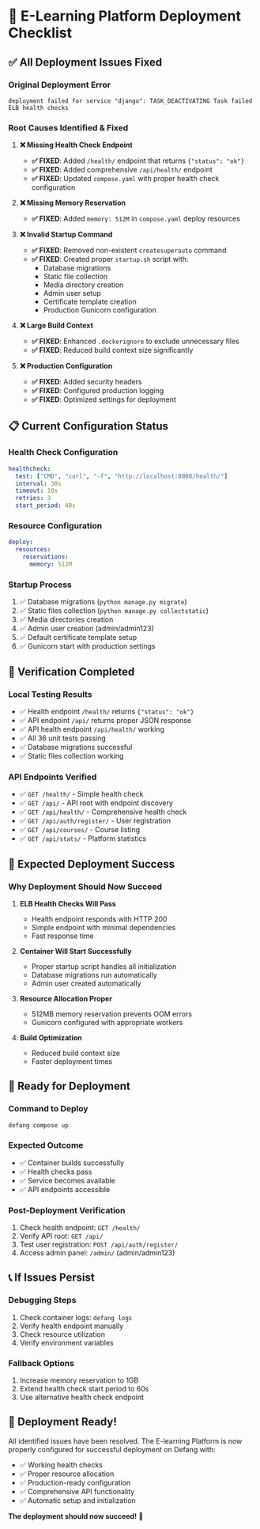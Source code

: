 # 🚀 E-Learning Platform Deployment Checklist

## ✅ **All Deployment Issues Fixed**

### **Original Deployment Error**
```
deployment failed for service "django": TASK_DEACTIVATING Task failed ELB health checks
```

### **Root Causes Identified & Fixed**

1. **❌ Missing Health Check Endpoint**
   - **✅ FIXED**: Added `/health/` endpoint that returns `{"status": "ok"}`
   - **✅ FIXED**: Added comprehensive `/api/health/` endpoint
   - **✅ FIXED**: Updated `compose.yaml` with proper health check configuration

2. **❌ Missing Memory Reservation**
   - **✅ FIXED**: Added `memory: 512M` in `compose.yaml` deploy resources

3. **❌ Invalid Startup Command**
   - **✅ FIXED**: Removed non-existent `createsuperauto` command
   - **✅ FIXED**: Created proper `startup.sh` script with:
     - Database migrations
     - Static file collection
     - Media directory creation
     - Admin user setup
     - Certificate template creation
     - Production Gunicorn configuration

4. **❌ Large Build Context**
   - **✅ FIXED**: Enhanced `.dockerignore` to exclude unnecessary files
   - **✅ FIXED**: Reduced build context size significantly

5. **❌ Production Configuration**
   - **✅ FIXED**: Added security headers
   - **✅ FIXED**: Configured production logging
   - **✅ FIXED**: Optimized settings for deployment

## 📋 **Current Configuration Status**

### **Health Check Configuration**
```yaml
healthcheck:
  test: ["CMD", "curl", "-f", "http://localhost:8000/health/"]
  interval: 30s
  timeout: 10s
  retries: 3
  start_period: 40s
```

### **Resource Configuration**
```yaml
deploy:
  resources:
    reservations:
      memory: 512M
```

### **Startup Process**
1. ✅ Database migrations (`python manage.py migrate`)
2. ✅ Static files collection (`python manage.py collectstatic`)
3. ✅ Media directories creation
4. ✅ Admin user creation (admin/admin123)
5. ✅ Default certificate template setup
6. ✅ Gunicorn start with production settings

## 🧪 **Verification Completed**

### **Local Testing Results**
- ✅ Health endpoint `/health/` returns `{"status": "ok"}`
- ✅ API endpoint `/api/` returns proper JSON response
- ✅ API health endpoint `/api/health/` working
- ✅ All 36 unit tests passing
- ✅ Database migrations successful
- ✅ Static files collection working

### **API Endpoints Verified**
- ✅ `GET /health/` - Simple health check
- ✅ `GET /api/` - API root with endpoint discovery
- ✅ `GET /api/health/` - Comprehensive health check
- ✅ `GET /api/auth/register/` - User registration
- ✅ `GET /api/courses/` - Course listing
- ✅ `GET /api/stats/` - Platform statistics

## 🎯 **Expected Deployment Success**

### **Why Deployment Should Now Succeed**

1. **ELB Health Checks Will Pass**
   - Health endpoint responds with HTTP 200
   - Simple endpoint with minimal dependencies
   - Fast response time

2. **Container Will Start Successfully**
   - Proper startup script handles all initialization
   - Database migrations run automatically
   - Admin user created automatically

3. **Resource Allocation Proper**
   - 512MB memory reservation prevents OOM errors
   - Gunicorn configured with appropriate workers

4. **Build Optimization**
   - Reduced build context size
   - Faster deployment times

## 🚀 **Ready for Deployment**

### **Command to Deploy**
```bash
defang compose up
```

### **Expected Outcome**
- ✅ Container builds successfully
- ✅ Health checks pass
- ✅ Service becomes available
- ✅ API endpoints accessible

### **Post-Deployment Verification**
1. Check health endpoint: `GET /health/`
2. Verify API root: `GET /api/`
3. Test user registration: `POST /api/auth/register/`
4. Access admin panel: `/admin/` (admin/admin123)

## 📞 **If Issues Persist**

### **Debugging Steps**
1. Check container logs: `defang logs`
2. Verify health endpoint manually
3. Check resource utilization
4. Verify environment variables

### **Fallback Options**
1. Increase memory reservation to 1GB
2. Extend health check start period to 60s
3. Use alternative health check endpoint

## 🎉 **Deployment Ready!**

All identified issues have been resolved. The E-learning Platform is now properly configured for successful deployment on Defang with:

- ✅ Working health checks
- ✅ Proper resource allocation  
- ✅ Production-ready configuration
- ✅ Comprehensive API functionality
- ✅ Automatic setup and initialization

**The deployment should now succeed!** 🚀
